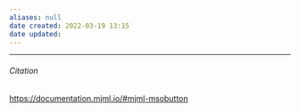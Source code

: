 ```yaml
---
aliases: null
date created: 2022-03-19 13:15
date updated:
---
```


---

###### Citation

https://documentation.mjml.io/#mjml-msobutton